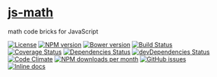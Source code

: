 [js-math](http://aureooms.github.io/js-math)
==

math code bricks for JavaScript

[![License](https://img.shields.io/github/license/aureooms/js-math.svg?style=flat)](https://raw.githubusercontent.com/aureooms/js-math/master/LICENSE)
[![NPM version](https://img.shields.io/npm/v/@aureooms/js-math.svg?style=flat)](https://www.npmjs.org/package/@aureooms/js-math)
[![Bower version](https://img.shields.io/bower/v/@aureooms/js-math.svg?style=flat)](http://bower.io/search/?q=@aureooms/js-math)
[![Build Status](https://img.shields.io/travis/aureooms/js-math.svg?style=flat)](https://travis-ci.org/aureooms/js-math)
[![Coverage Status](https://img.shields.io/coveralls/aureooms/js-math.svg?style=flat)](https://coveralls.io/r/aureooms/js-math)
[![Dependencies Status](https://img.shields.io/david/aureooms/js-math.svg?style=flat)](https://david-dm.org/aureooms/js-math#info=dependencies)
[![devDependencies Status](https://img.shields.io/david/dev/aureooms/js-math.svg?style=flat)](https://david-dm.org/aureooms/js-math#info=devDependencies)
[![Code Climate](https://img.shields.io/codeclimate/github/aureooms/js-math.svg?style=flat)](https://codeclimate.com/github/aureooms/js-math)
[![NPM downloads per month](https://img.shields.io/npm/dm/@aureooms/js-math.svg?style=flat)](https://www.npmjs.org/package/@aureooms/js-math)
[![GitHub issues](https://img.shields.io/github/issues/aureooms/js-math.svg?style=flat)](https://github.com/aureooms/js-math/issues)
[![Inline docs](http://inch-ci.org/github/aureooms/js-math.svg?branch=master&style=shields)](http://inch-ci.org/github/aureooms/js-math)
